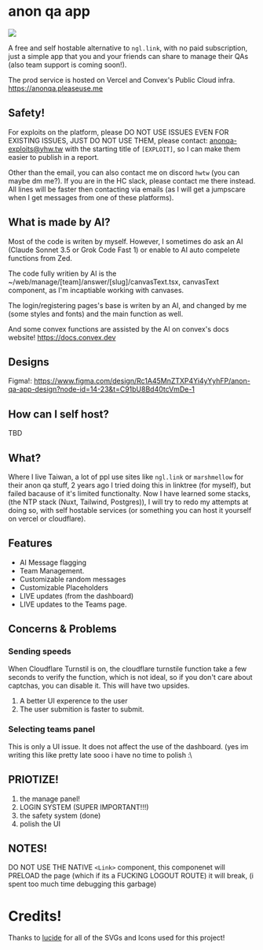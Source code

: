 # anon qa app
![](https://hackatime-badge.hackclub.com/U087ATD163V/anon-ngl-app)

A free and self hostable alternative to `ngl.link`, with no paid subscription, just a simple app that you and your friends can share to manage their QAs (also team support is coming soon!).

The prod service is hosted on Vercel and Convex's Public Cloud infra. https://anonqa.pleaseuse.me

## Safety!
For exploits on the platform, please DO NOT USE ISSUES EVEN FOR EXISTING ISSUES, JUST DO NOT USE THEM, please contact: anonqa-exploits@yhw.tw with the starting title of `[EXPLOIT]`, so I can make them easier to publish in a report.

Other than the email, you can also contact me on discord `hwtw` (you can maybe dm me?). If you are in the HC slack, please contact me there instead. All lines will be faster then contacting via emails (as I will get a jumpscare when I get messages from one of these platforms).

## What is made by AI?
Most of the code is writen by myself. However, I sometimes do ask an AI (Claude Sonnet 3.5 or Grok Code Fast 1) or enable to AI auto compelete functions from Zed.

The code fully writien by AI is the ~/web/manage/[team]/answer/[slug]/canvasText.tsx, canvasText component, as I'm incaptiable working with canvases.

The login/registering pages's base is writen by an AI, and changed by me (some styles and fonts) and the main function as well.

And some convex functions are assisted by the AI on convex's docs website! https://docs.convex.dev


## Designs
Figma!: https://www.figma.com/design/Rc1A45MnZTXP4Yi4yYyhFP/anon-qa-app-design?node-id=14-23&t=C91bU8Bd40tcVmDe-1

## How can I self host?
TBD

## What?

Where I live Taiwan, a lot of ppl use sites like `ngl.link` or `marshmellow` for their anon qa stuff, 2 years ago I tried doing this in linktree (for myself), but failed bacause of it's limited functionalty. Now I have learned some stacks, (the NTP stack (Nuxt, Tailwind, Postgres)), I will try to redo my attempts at doing so, with self hostable services (or something you can host it yourself on vercel or cloudflare).

## Features
- AI Message flagging
- Team Management.
- Customizable random messages
- Customizable Placeholders
- LIVE updates (from the dashboard)
- LIVE updates to the Teams page.

## Concerns & Problems
### Sending speeds
When Cloudflare Turnstil is on, the cloudflare turnstile function take a few seconds to verify the function, which is not ideal, so if you don't care about captchas, you can disable it. This will have two upsides.
1. A better UI experence to the user
2. The user submition is faster to submit.

### Selecting teams panel
This is only a UI issue. It does not affect the use of the dashboard. (yes im writing this like pretty late sooo i have no time to polish :\


## PRIOTIZE!
1. the manage panel!
2. LOGIN SYSTEM (SUPER IMPORTANT!!!)
3. the safety system (done)
4. polish the UI

## NOTES!
DO NOT USE THE NATIVE `<Link>` component, this componenet will PRELOAD the page (which if its a FUCKING LOGOUT ROUTE) it will break, (i spent too much time debugging this garbage)


# Credits!
Thanks to [lucide](https://lucide.dev) for all of the SVGs and Icons used for this project!
